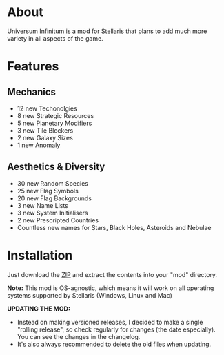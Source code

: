 # About

Universum Infinitum is a mod for Stellaris that plans to add much more variety in all aspects of the game.

# Features

## Mechanics

 - 12 new Techonolgies
 - 8 new Strategic Resources
 - 5 new Planetary Modifiers
 - 3 new Tile Blockers
 - 2 new Galaxy Sizes
 - 1 new Anomaly

## Aesthetics & Diversity

 - 30 new Random Species
 - 25 new Flag Symbols
 - 20 new Flag Backgrounds
 - 3 new Name Lists
 - 3 new System Initialisers
 - 2 new Prescripted Countries
 - Countless new names for Stars, Black Holes, Asteroids and Nebulae

# Installation

Just download the [ZIP](https://github.com/HoratiuMl/Stellaris-UniversumInfinitum/archive/master.zip) and extract the contents into your "mod" directory.

**Note:** This mod is OS-agnostic, which means it will work on all operating systems supported by Stellaris (Windows, Linux and Mac)

**UPDATING THE MOD:**
- Instead on making versioned releases, I decided to make a single "rolling release", so check regularly for changes (the date especially).
You can see the changes in the changelog.
- It's also always recommended to delete the old files when updating.
